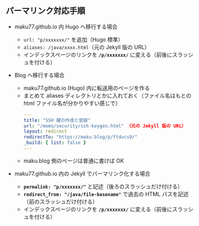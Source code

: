 パーマリンク対応手順 <!-- 2022-05-15 -->
----

- maku77.github.io 内 Hugo へ移行する場合
  - `url: "p/xxxxxxx/"` を追加（Hugo 標準）
  - `aliases: /java/xxxx.html`（元の Jekyll 版の URL）
  - インデックスページのリンクを __`/p/xxxxxxx/`__ に変える（前後にスラッシュを付ける）

- Blog へ移行する場合
  - maku77.github.io (Hugo) 内に転送用のページを作る
  - まとめて aliases ディレクトリとかに入れておく（ファイル名はもとの html ファイル名が分かりやすい感じで）
    ```yaml
    ---
    title: "SSH 鍵の作成と登録"
    url: "/memo/security/ssh-keygen.html" （元の Jekyll 版の URL）
    layout: redirect
    redirectTo: "https://maku.blog/p/ftducs9/"
    _build: { list: false }
    ---
    ```
  - maku.blog 側のページは普通に書けば OK

- maku77.github.io 内の Jekyll でパーマリンク化する場合
  - __`permalink: "p/xxxxxxx/"`__ と記述（後ろのスラッシュだけ付ける）
  - __`redirect_from: "/java/file-basename"`__ で過去の HTML パスを記述（前のスラッシュだけ付ける）
  - インデックスページのリンクを __`/p/xxxxxxx/`__ に変える（前後にスラッシュを付ける）

